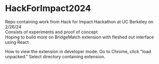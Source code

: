 # HackForImpact2024 
Repo containing work from Hack for Impact Hackathon at UC Berkeley on 2/26/24 \
Consists of experiments and proof of concept \
Hoping to build more on BridgeMatch extension with fleshed out interface using React

How to view the extension in developer mode:
Go to Chrome, click "load unpacked." Select directory containing extension. 
